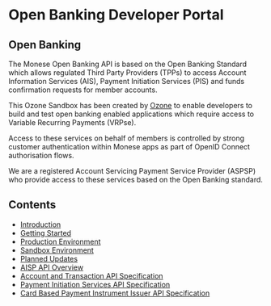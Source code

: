 # Open Banking Developer Portal

## Open Banking

The Monese Open Banking API is based on the Open Banking Standard which allows regulated Third Party Providers (TPPs) to access Account Information Services (AIS), Payment Initiation Services (PIS) and funds confirmation requests for member accounts.

This Ozone Sandbox has been created by [Ozone](https://ozoneapi.com) to enable developers to build and test open banking enabled applications which require access to Variable Recurring Payments (VRPse).

Access to these services on behalf of members is controlled by strong customer authentication within Monese apps as part of OpenID Connect authorisation flows.

We are a registered Account Servicing Payment Service Provider (ASPSP) who provide access to these services based on the Open Banking standard.

## Contents

- [Introduction](/perry/developer/documentation?resource=dev-ui-portal&document=docs/10-index.md)
- [Getting Started](/perry/developer/documentation?resource=dev-ui-portal&document=docs/20-getting-started.md)
- [Production Environment](/perry/developer/documentation?resource=dev-ui-portal&document=docs/30-production.md)
- [Sandbox Environment](/perry/developer/documentation?resource=dev-ui-portal&document=docs/40-sandbox.md)
- [Planned Updates](/perry/developer/documentation?resource=dev-ui-portal&document=docs/50-planned-updates.md)
- [AISP API Overview](/perry/developer/documentation?resource=dev-ui-portal&document=docs/API%20Overview/ais.md)
- [Account and Transaction API Specification](/perry/developer/documentation?resource=dev-ui-portal&document=swagger/account-info-openapi.yaml)
- [Payment Initiation Services API Specification](/perry/developer/documentation?resource=dev-ui-portal&document=swagger/payment-initiation-openapi.yaml)
- [Card Based Payment Instrument Issuer API Specification](/perry/developer/documentation?resource=dev-ui-portal&document=swagger/confirmation-funds-openapi.yaml)
